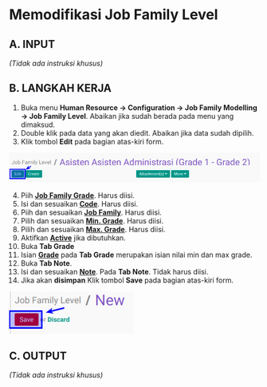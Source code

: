 # Memodifikasi Job Family Level

## A. INPUT

*(Tidak ada instruksi khusus)*

## B. LANGKAH KERJA

1. Buka menu **Human Resource -> Configuration -> Job Family Modelling -> Job Family Level**. Abaikan jika sudah berada pada menu yang dimaksud.
2. Double klik pada data yang akan diedit. Abaikan jika data sudah dipilih.
3. Klik tombol **Edit** pada bagian atas-kiri form.

![](../../img/job-family-level/tombol-edit.png)

4. Piih **[Job Family Grade](./penjelasan.md#field-name)**. Harus diisi.
5. Isi dan sesuaikan **[Code](./penjelasan.md#field-code)**. Harus diisi.
6. Piih dan sesuaikan **[Job Family](./penjelasan.md#field-name)**. Harus diisi.
7. Pilih dan sesuaikan **[Min. Grade](./penjelasan.md#field-min-grade)**. Harus diisi.
8. Pilih dan sesuaikan **[Max. Grade](./penjelasan.md#field-max-grade)**. Harus diisi.
9. Aktifkan **[Active](./penjelasan.md#field-active)** jika dibutuhkan.
10. Buka **Tab Grade**
11. Isian **[Grade](./penjelasan.md#field-tab-job-grades)** pada **Tab Grade** merupakan isian nilai min dan max grade.
12. Buka **Tab Note**.
13. Isi dan sesuaikan **[Note](./penjelasan.md#field-note)**. Pada **Tab Note**. Tidak harus diisi.
14. Jika akan **disimpan** Klik tombol **Save** pada bagian atas-kiri form.

![](../../img/job-family-level/tombol-save-create.png)

## C. OUTPUT

*(Tidak ada instruksi khusus)*
